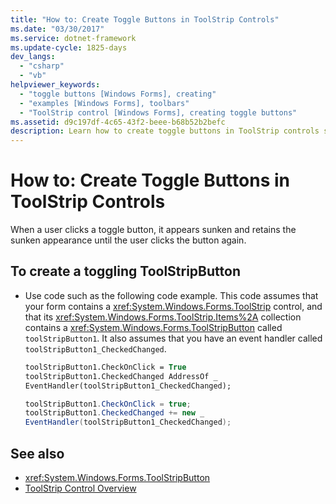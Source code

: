 ```yaml
---
title: "How to: Create Toggle Buttons in ToolStrip Controls"
ms.date: "03/30/2017"
ms.service: dotnet-framework
ms.update-cycle: 1825-days
dev_langs:
  - "csharp"
  - "vb"
helpviewer_keywords:
  - "toggle buttons [Windows Forms], creating"
  - "examples [Windows Forms], toolbars"
  - "ToolStrip control [Windows Forms], creating toggle buttons"
ms.assetid: d9c197df-4c65-43f2-beee-b68b52b2befc
description: Learn how to create toggle buttons in ToolStrip controls so that a clicked button appears sunken and retains that appearance until the button is clicked again.
---
```

# How to: Create Toggle Buttons in ToolStrip Controls

When a user clicks a toggle button, it appears sunken and retains the sunken appearance until the user clicks the button again.

## To create a toggling ToolStripButton

- Use code such as the following code example. This code assumes that your form contains a <xref:System.Windows.Forms.ToolStrip> control, and that its <xref:System.Windows.Forms.ToolStrip.Items%2A> collection contains a <xref:System.Windows.Forms.ToolStripButton> called `toolStripButton1`. It also assumes that you have an event handler called `toolStripButton1_CheckedChanged`.

    ```vb
    toolStripButton1.CheckOnClick = True
    toolStripButton1.CheckedChanged AddressOf _
    EventHandler(toolStripButton1_CheckedChanged);
    ```

    ```csharp
    toolStripButton1.CheckOnClick = true;
    toolStripButton1.CheckedChanged += new _
    EventHandler(toolStripButton1_CheckedChanged);
    ```

## See also

- <xref:System.Windows.Forms.ToolStripButton>
- [ToolStrip Control Overview](toolstrip-control-overview-windows-forms.md)
